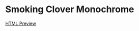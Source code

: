 # Smoking Clover Monochrome

[HTML Preview](https://htmlpreview.github.io/?https://github.com/Michaelangel007/js_smoking_clover/blob/master/smoking_clover.html)
